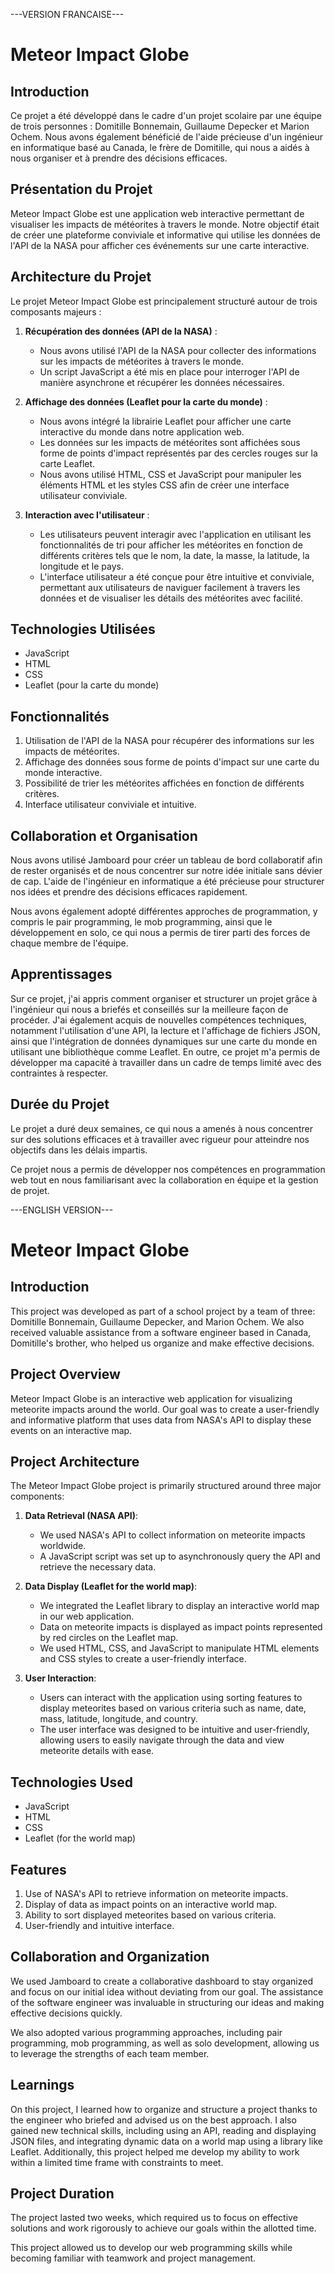 ---VERSION FRANCAISE---

# Meteor Impact Globe

## Introduction

Ce projet a été développé dans le cadre d'un projet scolaire par une équipe de trois personnes : Domitille Bonnemain, Guillaume Depecker et Marion Ochem. Nous avons également bénéficié de l'aide précieuse d'un ingénieur en informatique basé au Canada, le frère de Domitille, qui nous a aidés à nous organiser et à prendre des décisions efficaces.

## Présentation du Projet

Meteor Impact Globe est une application web interactive permettant de visualiser les impacts de météorites à travers le monde. Notre objectif était de créer une plateforme conviviale et informative qui utilise les données de l'API de la NASA pour afficher ces événements sur une carte interactive.

## Architecture du Projet

Le projet Meteor Impact Globe est principalement structuré autour de trois composants majeurs :

1. **Récupération des données (API de la NASA)** :
   - Nous avons utilisé l'API de la NASA pour collecter des informations sur les impacts de météorites à travers le monde.
   - Un script JavaScript a été mis en place pour interroger l'API de manière asynchrone et récupérer les données nécessaires.

2. **Affichage des données (Leaflet pour la carte du monde)** :
   - Nous avons intégré la librairie Leaflet pour afficher une carte interactive du monde dans notre application web.
   - Les données sur les impacts de météorites sont affichées sous forme de points d'impact représentés par des cercles rouges sur la carte Leaflet.
   - Nous avons utilisé HTML, CSS et JavaScript pour manipuler les éléments HTML et les styles CSS afin de créer une interface utilisateur conviviale.

3. **Interaction avec l'utilisateur** :
   - Les utilisateurs peuvent interagir avec l'application en utilisant les fonctionnalités de tri pour afficher les météorites en fonction de différents critères tels que le nom, la date, la masse, la latitude, la longitude et le pays.
   - L'interface utilisateur a été conçue pour être intuitive et conviviale, permettant aux utilisateurs de naviguer facilement à travers les données et de visualiser les détails des météorites avec facilité.

## Technologies Utilisées

- JavaScript
- HTML
- CSS
- Leaflet (pour la carte du monde)

## Fonctionnalités

1. Utilisation de l'API de la NASA pour récupérer des informations sur les impacts de météorites.
2. Affichage des données sous forme de points d'impact sur une carte du monde interactive.
3. Possibilité de trier les météorites affichées en fonction de différents critères.
4. Interface utilisateur conviviale et intuitive.

## Collaboration et Organisation

Nous avons utilisé Jamboard pour créer un tableau de bord collaboratif afin de rester organisés et de nous concentrer sur notre idée initiale sans dévier de cap. L'aide de l'ingénieur en informatique a été précieuse pour structurer nos idées et prendre des décisions efficaces rapidement.

Nous avons également adopté différentes approches de programmation, y compris le pair programming, le mob programming, ainsi que le développement en solo, ce qui nous a permis de tirer parti des forces de chaque membre de l'équipe.

## Apprentissages

Sur ce projet, j'ai appris comment organiser et structurer un projet grâce à l'ingénieur qui nous a briefés et conseillés sur la meilleure façon de procéder. J'ai également acquis de nouvelles compétences techniques, notamment l'utilisation d'une API, la lecture et l'affichage de fichiers JSON, ainsi que l'intégration de données dynamiques sur une carte du monde en utilisant une bibliothèque comme Leaflet. En outre, ce projet m'a permis de développer ma capacité à travailler dans un cadre de temps limité avec des contraintes à respecter.

## Durée du Projet

Le projet a duré deux semaines, ce qui nous a amenés à nous concentrer sur des solutions efficaces et à travailler avec rigueur pour atteindre nos objectifs dans les délais impartis.

Ce projet nous a permis de développer nos compétences en programmation web tout en nous familiarisant avec la collaboration en équipe et la gestion de projet.


---ENGLISH VERSION---
# Meteor Impact Globe

## Introduction

This project was developed as part of a school project by a team of three: Domitille Bonnemain, Guillaume Depecker, and Marion Ochem. We also received valuable assistance from a software engineer based in Canada, Domitille's brother, who helped us organize and make effective decisions.

## Project Overview

Meteor Impact Globe is an interactive web application for visualizing meteorite impacts around the world. Our goal was to create a user-friendly and informative platform that uses data from NASA's API to display these events on an interactive map.

## Project Architecture

The Meteor Impact Globe project is primarily structured around three major components:

1. **Data Retrieval (NASA API)**:
   - We used NASA's API to collect information on meteorite impacts worldwide.
   - A JavaScript script was set up to asynchronously query the API and retrieve the necessary data.

2. **Data Display (Leaflet for the world map)**:
   - We integrated the Leaflet library to display an interactive world map in our web application.
   - Data on meteorite impacts is displayed as impact points represented by red circles on the Leaflet map.
   - We used HTML, CSS, and JavaScript to manipulate HTML elements and CSS styles to create a user-friendly interface.

3. **User Interaction**:
   - Users can interact with the application using sorting features to display meteorites based on various criteria such as name, date, mass, latitude, longitude, and country.
   - The user interface was designed to be intuitive and user-friendly, allowing users to easily navigate through the data and view meteorite details with ease.

## Technologies Used

- JavaScript
- HTML
- CSS
- Leaflet (for the world map)

## Features

1. Use of NASA's API to retrieve information on meteorite impacts.
2. Display of data as impact points on an interactive world map.
3. Ability to sort displayed meteorites based on various criteria.
4. User-friendly and intuitive interface.

## Collaboration and Organization

We used Jamboard to create a collaborative dashboard to stay organized and focus on our initial idea without deviating from our goal. The assistance of the software engineer was invaluable in structuring our ideas and making effective decisions quickly.

We also adopted various programming approaches, including pair programming, mob programming, as well as solo development, allowing us to leverage the strengths of each team member.

## Learnings

On this project, I learned how to organize and structure a project thanks to the engineer who briefed and advised us on the best approach. I also gained new technical skills, including using an API, reading and displaying JSON files, and integrating dynamic data on a world map using a library like Leaflet. Additionally, this project helped me develop my ability to work within a limited time frame with constraints to meet.

## Project Duration

The project lasted two weeks, which required us to focus on effective solutions and work rigorously to achieve our goals within the allotted time.

This project allowed us to develop our web programming skills while becoming familiar with teamwork and project management.



